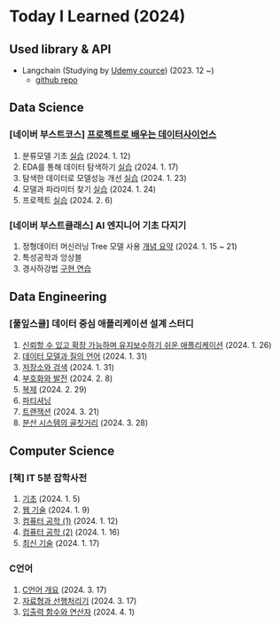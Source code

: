 # Today I Learned (2024)

## Used library & API
- Langchain (Studying by [Udemy cource](https://www.udemy.com/course/langchain/)) (2023. 12 ~)
    - [github repo](https://github.com/annmunju/cource-langchain)

## Data Science

### [네이버 부스트코스] [프로젝트로 배우는 데이터사이언스](https://www.boostcourse.org/ds214)
1. 분류모델 기초 [실습](./Data_science/boostcource/sklearn_example.ipynb) (2024. 1. 12) 
2. EDA를 통해 데이터 탐색하기 [실습](./Data_science/boostcource/kaggle_eda_classification_example.ipynb) (2024. 1. 17)
3. 탐색한 데이터로 모델성능 개선 [실습](./Data_science/boostcource/kaggle_eda_classification_example.ipynb) (2024. 1. 23)
4. 모델과 파라미터 찾기 [실습](./Data_science/boostcource/kaggle_modeling_exmaple.ipynb) (2024. 1. 24)
5. 프로젝트 [실습](https://github.com/annmunju/competitions/tree/main/%EB%8D%B0%EC%9D%B4%EC%BD%98_%EA%B3%A0%EA%B0%9D-%EB%8C%80%EC%B6%9C%EB%93%B1%EA%B8%89-%EB%B6%84%EB%A5%98) (2024. 2. 6)


### [네이버 부스트클래스] AI 엔지니어 기초 다지기
1. 정형데이터 머신러닝 Tree 모델 사용 [개념 요약](./Data_science/boostclass/Tree%20이론.md) (2024. 1. 15 ~ 21)
2. 특성공학과 앙상블 
3. 경사하강법 [구현 연습](./Data_science/boostclass/)

## Data Engineering

### [풀잎스쿨] 데이터 중심 애플리케이션 설계 스터디
1. [신뢰할 수 있고 확장 가능하며 유지보수하기 쉬운 애플리케이션](./Data_engineering/202401_flip/1장-신뢰_확장_유지보수_앱.pdf) (2024. 1. 26)
2. [데이터 모델과 질의 언어](./Data_engineering/202401_flip/2장%20데이터%20모델과%20질의%20언어.md) (2024. 1. 31)
3. [저장소와 검색](./Data_engineering/202401_flip/3장%20저장소와%20검색.md) (2024. 1. 31)
4. [부호화와 발전](./Data_engineering/202401_flip/4장%20부호화와%20발전-marp.pdf)
(2024. 2. 8)
5. [복제](./Data_engineering/202401_flip/5장%20복제.md) (2024. 2. 29)
6. [파티셔닝]()
7. [트랜잭션](./Data_engineering/202401_flip/7장%20트랜잭션.md) (2024. 3. 21)
8. [분산 시스템의 골칫거리](./Data_engineering/202401_flip/8장%20분산%20시스템의%20골칫거리.md) (2024. 3. 28)

## Computer Science

### [책] IT 5분 잡학사전
1. [기초](./Computer_science/IT_5분_잡학사전/코딩%20안내서%20-%20기초%20편.md) (2024. 1. 5)
2. [웹 기술](./Computer_science/IT_5분_잡학사전/코딩%20안내서%20-%20웹%20기술%20편.md) (2024. 1. 9)
3. [컴퓨터 공학 (1)](./Computer_science/IT_5분_잡학사전/코딩%20안내서%20-%20컴퓨터%20공학%20편%20(1).md) (2024. 1. 12)
4. [컴퓨터 공학 (2)](./Computer_science/IT_5분_잡학사전/코딩%20안내서%20-%20컴퓨터%20공학%20편%20(2).md) (2024. 1. 16)
5. [최신 기술](./Computer_science/IT_5분_잡학사전/코딩%20안내서%20-%20최신%20기술%20편.md) (2024. 1. 17)

### C언어
1. [C언어 개요](./Computer_science/C언어/01_개요) (2024. 3. 17)
2. [자료형과 선행처리기](./Computer_science/C언어/02_자료형과-선행처리기/) (2024. 3. 17)
3. [입출력 함수와 연산자](./Computer_science/C언어/03-04_입출력-함수와-연산자/) (2024. 4. 1)
